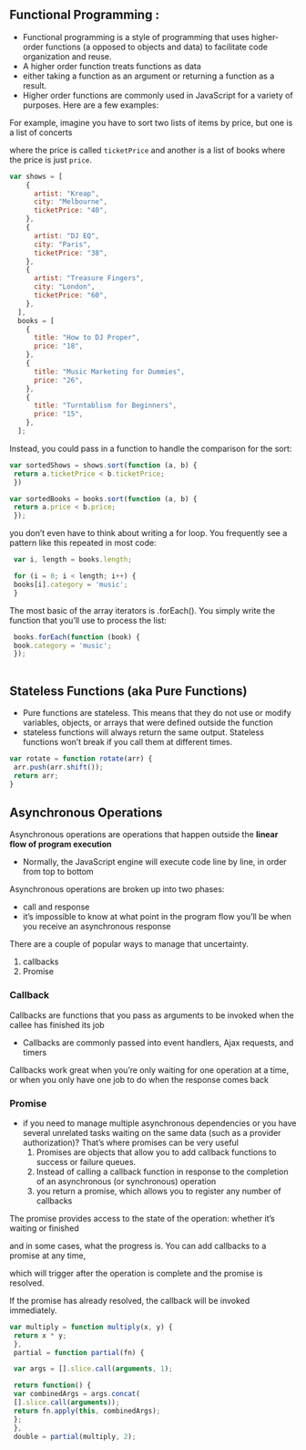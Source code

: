 ## Functional Programming :
- Functional programming is a style of programming that uses higher-order functions (a opposed to objects and data) to facilitate code organization and reuse.
- A higher order function treats functions as data
- either taking a function as an argument or returning a function as a result.
- Higher order functions are commonly used in JavaScript for a variety of purposes. Here are a few examples:

For example, imagine you have to sort two lists of items by price, but one is a list of concerts 

where the price is called `ticketPrice`
and another is a list of books where the price is just `price`.

``` javascript
var shows = [
    {
      artist: "Kreap",
      city: "Melbourne",
      ticketPrice: "40",
    },
    {
      artist: "DJ EQ",
      city: "Paris",
      ticketPrice: "38",
    },
    {
      artist: "Treasure Fingers",
      city: "London",
      ticketPrice: "60",
    },
  ],
  books = [
    {
      title: "How to DJ Proper",
      price: "18",
    },
    {
      title: "Music Marketing for Dummies",
      price: "26",
    },
    {
      title: "Turntablism for Beginners",
      price: "15",
    },
  ];
```

Instead, you could pass in a function to handle the comparison for the sort:

```javascript
var sortedShows = shows.sort(function (a, b) {
 return a.ticketPrice < b.ticketPrice;
 })

var sortedBooks = books.sort(function (a, b) {
 return a.price < b.price;
 });

```




you don’t even have to think about writing a for loop. You frequently see a pattern like this repeated in most code:
```javascript
 var i, length = books.length;

 for (i = 0; i < length; i++) {
 books[i].category = 'music';
 }
```

The most basic of the array iterators is .forEach(). You simply write the function that you’ll use to process the list:
```javascript
 books.forEach(function (book) {
 book.category = 'music';
 });
 
```

## Stateless Functions (aka Pure Functions)
- Pure functions are stateless. This means that they do not use or modify variables, objects, or arrays that were defined outside the function
- stateless functions will always return the same output. Stateless functions won’t break if you call them at different times.
```javascript
var rotate = function rotate(arr) {
 arr.push(arr.shift());
 return arr;
}
```

## Asynchronous Operations

Asynchronous operations are operations that happen outside the **linear flow of program execution**
- Normally, the JavaScript engine will execute code line by line, in order from top to bottom
  
Asynchronous operations are broken up into two phases:
- call and response
-  it’s impossible to know at what point in the program flow you’ll be when you receive an asynchronous response

There are a couple of popular ways to manage that uncertainty.
1. callbacks
2. Promise

### Callback
Callbacks are functions that you pass as arguments to be invoked when the callee has finished its job
-  Callbacks are commonly passed into event handlers, Ajax requests, and timers

Callbacks work great when you’re only waiting for one operation at a time, or when you only have one job to do when the response comes back

### Promise 

- if you need to manage multiple asynchronous dependencies or you have several unrelated tasks waiting on the same data (such as a provider authorization)? That’s where promises can be very useful
  1. Promises are objects that allow you to add callback functions to success or failure queues.
  2.  Instead of calling a callback function in response to the completion of an asynchronous (or synchronous) operation
  3. you return a promise, which allows you to register any number of callbacks

The promise provides access to the state of the operation: whether it’s waiting or finished

and in some cases, what the progress is. You can add callbacks to a promise at any time,

which will trigger after the operation is complete and the promise is resolved.

If the promise has already resolved, the callback will be invoked immediately.
``` javascript
var multiply = function multiply(x, y) {
 return x * y;
 },
 partial = function partial(fn) {

 var args = [].slice.call(arguments, 1);

 return function() {
 var combinedArgs = args.concat(
 [].slice.call(arguments));
 return fn.apply(this, combinedArgs);
 };
 },
 double = partial(multiply, 2);

```

